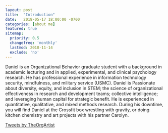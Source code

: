 ```yaml
---
layout: post
title:  "Introduction"
date:   2018-05-17 18:00:00 -0700
categories: [about me]
featured: true
sitemap:
  priority: 0.5
  changefreq: 'monthly'
  lastmod: 2018-11-14
  exclude: 'no'
---
```

Daniel is an Organizational Behavior graduate student with a background in academic lecturing and in applied, experimental, and clinical psychology research. He has professional experience in information technology security, mindfulness, and military service (USMC). Daniel is Passionate about diversity, equity, and inclusion in STEM; the science of organizational effectiveness in research and development teams; collective intelligence; and leveraging human capital for strategic benefit. He is experienced in quantitative, qualitative, and mixed methods research. During his downtime, you will find Daniel at the Crossfit box wrestling with gravity, or doing kitchen chemistry and art projects with his partner Carolyn.

<a class="twitter-timeline" href="https://twitter.com/TheOrgArtist?ref_src=twsrc%5Etfw">Tweets by TheOrgArtist</a> <script async src="https://platform.twitter.com/widgets.js" charset="utf-8"></script>
